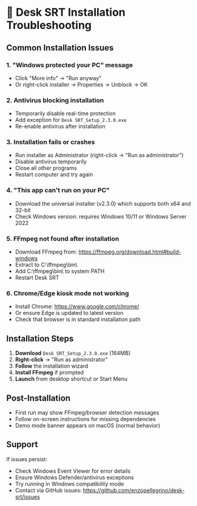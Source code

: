 # 🔧 Desk SRT Installation Troubleshooting

## Common Installation Issues

### 1. "Windows protected your PC" message
- Click "More info" → "Run anyway"
- Or right-click installer → Properties → Unblock → OK

### 2. Antivirus blocking installation
- Temporarily disable real-time protection
- Add exception for `Desk SRT_Setup_2.3.0.exe`
- Re-enable antivirus after installation

### 3. Installation fails or crashes
- Run installer as Administrator (right-click → "Run as administrator")
- Disable antivirus temporarily
- Close all other programs
- Restart computer and try again

### 4. "This app can't run on your PC"
- Download the universal installer (v2.3.0) which supports both x64 and 32-bit
- Check Windows version: requires Windows 10/11 or Windows Server 2022

### 5. FFmpeg not found after installation
- Download FFmpeg from: https://ffmpeg.org/download.html#build-windows
- Extract to C:\ffmpeg\bin\
- Add C:\ffmpeg\bin\ to system PATH
- Restart Desk SRT

### 6. Chrome/Edge kiosk mode not working
- Install Chrome: https://www.google.com/chrome/
- Or ensure Edge is updated to latest version
- Check that browser is in standard installation path

## Installation Steps

1. **Download** `Desk SRT_Setup_2.3.0.exe` (164MB)
2. **Right-click** → "Run as administrator"
3. **Follow** the installation wizard
4. **Install FFmpeg** if prompted
5. **Launch** from desktop shortcut or Start Menu

## Post-Installation

- First run may show FFmpeg/browser detection messages
- Follow on-screen instructions for missing dependencies
- Demo mode banner appears on macOS (normal behavior)

## Support

If issues persist:
- Check Windows Event Viewer for error details
- Ensure Windows Defender/antivirus exceptions
- Try running in Windows compatibility mode
- Contact via GitHub issues: https://github.com/enzopellegrino/desk-srt/issues
